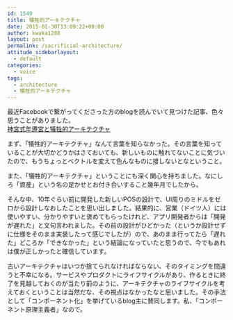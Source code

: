 ```yaml
---
id: 1549
title: 犠牲的アーキテクチャ
date: 2015-01-30T13:09:22+00:00
author: kwaka1208
layout: post
permalink: /sacrificial-architecture/
attitude_sidebarlayout:
  - default
categories:
  - voice
tags:
  - architecture
  - 犠牲的アーキテクチャ
---
```

<p>
最近Facebookで繋がってくださった方のblogを読んでいて見つけた記事、色々思うことがありました。<br />
<a href="http://blog.oimou.com/shen-gong-shi-nian-qian-gong-toikenie-sheng-de-akitekutiyaaf27a09a/">神宮式年遷宮と犠牲的アーキテクチャ
</a>
</p>
<p>
まず、「犠牲的アーキテクチャ」なんて言葉を知らなかった。その言葉を知っていることが大切かどうかはさておいても、新しいものに触れてないことに気づいたので、もうちょっとベクトルを変えて色んなものに接しないとなということ。
</p>
<p>
また、「犠牲的アーキテクチャ」ということにも深く関心を持ちました。なにしろ「資産」という名の足かせとお付き合いすること幾年月でしたから。
</p>
<p>
そんな中、10年ぐらい前に開発した新しいPOSの設計で、UI周りのミドルをゼロから設計しなおしたことを思い出しました。結果的に、営業（ドイツ人）には使いやすい、分かりやすいと褒めてもらったけれど、アプリ開発者からは「開発が遅れた」と文句言われました。その前の設計がひどかった（というか設計せずに仕様をそのまま実装したって感じでしたが）ので、あのまま行ってたら「遅れた」どころか「できなかった」という結論になっていたと思うので、今でもあれは僕が正しかったと確信しています。
</p>
<p>
古いアーキテクチャはいつか捨てられなければならない、そのタイミングを間違うと不幸になる。サービスやプロダクトにライフサイクルがあり、作るときに終了を見越しておくのが当たり前のように、アーキテクチャのライフサイクルを考えておくということは当然だな、その視点はなかったなと思いました。その手法として「コンポーネント化」を挙げているblog主に賛同します。私、「コンポーネント原理主義者」なので。
</p>